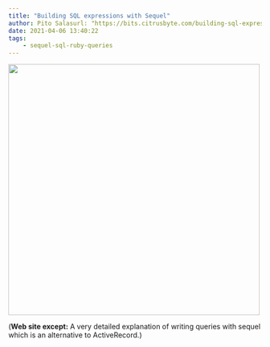 ```yaml
---
title: "Building SQL expressions with Sequel"
author: Pito Salasurl: "https://bits.citrusbyte.com/building-sql-expressions-with-sequel" cover: "https://bits.theorem.co/images/theroem-logo.png" 
date: 2021-04-06 13:40:22
tags:
    - sequel-sql-ruby-queries
---
```

<img src=https://bits.theorem.co/images/theroem-logo.png width="500">



(**Web site except:** A very detailed explanation of writing queries with sequel which is an alternative to ActiveRecord.) 
